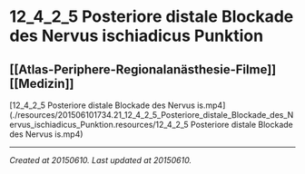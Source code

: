 # 12_4_2_5 Posteriore distale Blockade des Nervus ischiadicus Punktion
 [[Atlas-Periphere-Regionalanästhesie-Filme]] [[Medizin]] 
---



[12\_4\_2\_5 Posteriore distale Blockade des Nervus is.mp4](./resources/201506101734.21_12_4_2_5_Posteriore_distale_Blockade_des_Nervus_ischiadicus_Punktion.resources/12_4_2_5 Posteriore distale Blockade des Nervus is.mp4)

---

_Created at 20150610._
_Last updated at 20150610._



